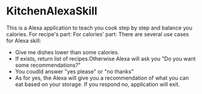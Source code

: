# KitchenAlexaSkill

This is a Alexa application to teach you cook step by step and balance you calories.
For recipe's part:
For calories' part:
There are several use cases for Alexa skill:
* Give me dishes lower than some calories.
* If exists, return list of recipes.Otherwise Alexa will ask you "Do you want some recommendations?"
* You coudld answer "yes please" or "no thanks"
* As for yes, the Alexa will give you a recommendation of what you can eat based on your storage. If you respond no, application will exit.
